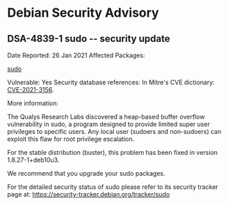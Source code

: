 
Debian Security Advisory
========================


DSA-4839-1 sudo -- security update
----------------------------------



Date Reported:
26 Jan 2021
Affected Packages:

[sudo](https://packages.debian.org/src:sudo)

Vulnerable:
Yes
Security database references:
In Mitre's CVE dictionary: [CVE-2021-3156](https://security-tracker.debian.org/tracker/CVE-2021-3156).  

More information:

The Qualys Research Labs discovered a heap-based buffer overflow
vulnerability in sudo, a program designed to provide limited super user
privileges to specific users. Any local user (sudoers and non-sudoers)
can exploit this flaw for root privilege escalation.


For the stable distribution (buster), this problem has been fixed in
version 1.8.27-1+deb10u3.


We recommend that you upgrade your sudo packages.


For the detailed security status of sudo please refer to its security
tracker page at:
<https://security-tracker.debian.org/tracker/sudo>





